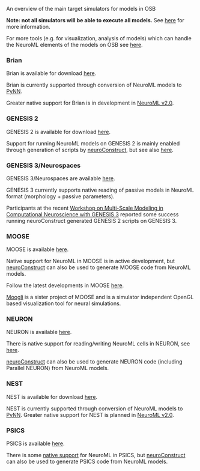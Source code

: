 An overview of the main target simulators for models in OSB

**Note: not all simulators will be able to execute all models.** See [here](/status) for more information.

For more tools (e.g. for visualization, analysis of models) which can handle the NeuroML elements of the models on OSB see [here](http://www.neuroml.org/tool_support.php).

### Brian

Brian is available for download [here](http://briansimulator.org).

Brian is currently supported through conversion of NeuroML models to [PyNN](http://neuralensemble.org/trac/PyNN).

Greater native support for Brian is in development in [NeuroML v2.0](http:///www.neuroml.org/neuroml2).

### GENESIS 2

GENESIS 2 is available for download [here](http://genesis-sim.org/project/genesis).

Support for running NeuroML models on GENESIS 2 is mainly enabled through generation of scripts by [neuroConstruct](http://www.opensourcebrain.org/projects/neuroconstructprojects/wiki/Wiki), but see also [here](http://www.neuroml.org/tool_support.php#GENESIS).

### GENESIS 3/Neurospaces

GENESIS 3/Neurospaces are available [here](http://neurospaces.sourceforge.net).

GENESIS 3 currently supports native reading of passive models in NeuroML format (morphology + passive parameters).

Participants at the recent [Workshop on Multi-Scale Modeling in Computational Neuroscience with GENESIS 3](http://www.gradschool.uni-luebeck.de/index.php?id=377) reported some success running neuroConstruct generated GENESIS 2 scripts on GENESIS 3.

### MOOSE

MOOSE is available [here](http://moose.sourceforge.net).

Native support for NeuroML in MOOSE is in active development, but [neuroConstruct](http://www.opensourcebrain.org/projects/neuroconstructprojects/wiki/Wiki) can also be used to generate MOOSE code from NeuroML models.

Follow the latest developments in MOOSE [here](http://moose.svn.sourceforge.net/viewvc/moose/moose).

[Moogli](http://moose.ncbs.res.in/moogli/) is a sister project of MOOSE and is a simulator independent OpenGL based visualization tool for neural simulations.

### NEURON

NEURON is available [here](http://www.neuron.yale.edu/neuron).

There is native support for reading/writing NeuroML cells in NEURON, see [here](http://www.neuroml.org/neuron_tools.php).

[neuroConstruct](http://www.opensourcebrain.org/projects/neuroconstructprojects/wiki/Wiki) can also be used to generate NEURON code (including Parallel NEURON) from NeuroML models.

### NEST

NEST is available for download [here](http://www.nest-initiative.org).

NEST is currently supported through conversion of NeuroML models to [PyNN](http://neuralensemble.org/trac/PyNN). Greater native support for NEST is planned in [NeuroML v2.0](http:///www.neuroml.org/neuroml2).

### PSICS

PSICS is available [here](http://www.psics.org).

There is some [native support](http://www.psics.org/neuroml/index.html) for NeuroML in PSICS, but [neuroConstruct](http://www.opensourcebrain.org/projects/neuroconstructprojects/wiki/Wiki) can also be used to generate PSICS code from NeuroML models.
